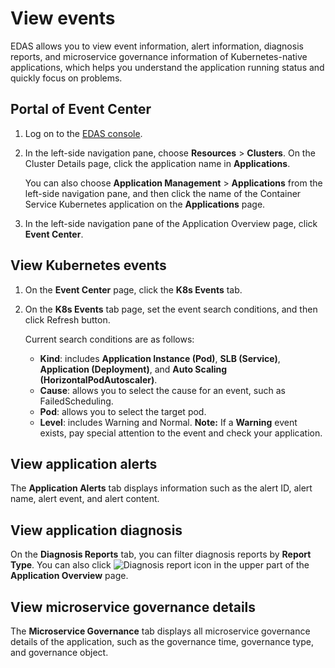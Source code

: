 # View events

EDAS allows you to view event information, alert information, diagnosis reports, and microservice governance information of Kubernetes-native applications, which helps you understand the application running status and quickly focus on problems.

## Portal of Event Center

1.  Log on to the [EDAS console](https://edas-intl.console.aliyun.com).

2.  In the left-side navigation pane, choose **Resources** \> **Clusters**. On the Cluster Details page, click the application name in **Applications**.

    You can also choose **Application Management** \> **Applications** from the left-side navigation pane, and then click the name of the Container Service Kubernetes application on the **Applications** page.

3.  In the left-side navigation pane of the Application Overview page, click **Event Center**.


## View Kubernetes events

1.  On the **Event Center** page, click the **K8s Events** tab.

2.  On the **K8s Events** tab page, set the event search conditions, and then click Refresh button.

    Current search conditions are as follows:

    -   **Kind**: includes **Application Instance \(Pod\)**, **SLB \(Service\)**, **Application \(Deployment\)**, and **Auto Scaling \(HorizontalPodAutoscaler\)**.
    -   **Cause**: allows you to select the cause for an event, such as FailedScheduling.
    -   **Pod**: allows you to select the target pod.
    -   **Level**: includes Warning and Normal.
    **Note:** If a **Warning** event exists, pay special attention to the event and check your application.


## View application alerts

The **Application Alerts** tab displays information such as the alert ID, alert name, alert event, and alert content.

## View application diagnosis

On the **Diagnosis Reports** tab, you can filter diagnosis reports by **Report Type**. You can also click ![Diagnosis report icon](https://static-aliyun-doc.oss-accelerate.aliyuncs.com/assets/img/en-US/1755166951/p72385.png) in the upper part of the **Application Overview** page.

## View microservice governance details

The **Microservice Governance** tab displays all microservice governance details of the application, such as the governance time, governance type, and governance object.

